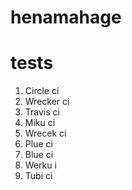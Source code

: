 # henamahage

tests
=========================

1. Circle ci
2. Wrecker ci
3. Travis ci
4. Miku ci
5. Wrecek ci
6. Plue ci
7. Blue ci
8. Werku i
9. Tubi ci
